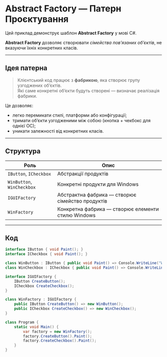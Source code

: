 # Abstract Factory — Патерн Проєктування

Цей приклад демонструє шаблон **Abstract Factory** у мові C#.

**Abstract Factory** дозволяє створювати *сімейства пов’язаних об’єктів*, не вказуючи їхніх конкретних класів.

---

## Ідея патерна

> Клієнтський код працює з **фабрикою**, яка створює групу узгоджених об’єктів.  
> Які саме конкретні об’єкти будуть створені — визначає реалізація фабрики.

Це дозволяє:
- легко перемикати стилі, платформи або конфігурації;
- тримати об’єкти узгодженими між собою (кнопка + чекбокс для однієї ОС);
- уникати залежності від конкретних класів.

---

## Структура

| Роль | Опис |
|------|------|
| `IButton`, `ICheckbox` | Абстракції продуктів |
| `WinButton`, `WinCheckbox` | Конкретні продукти для Windows |
| `IGUIFactory` | Абстрактна фабрика — створює сімейство продуктів |
| `WinFactory` | Конкретна фабрика — створює елементи стилю Windows |

---

## Код

```csharp
interface IButton { void Paint(); }
interface ICheckbox { void Paint(); }

class WinButton : IButton { public void Paint() => Console.WriteLine("Windows Button"); }
class WinCheckbox : ICheckbox { public void Paint() => Console.WriteLine("Windows Checkbox"); }

interface IGUIFactory {
    IButton CreateButton();
    ICheckbox CreateCheckbox();
}

class WinFactory : IGUIFactory {
    public IButton CreateButton() => new WinButton();
    public ICheckbox CreateCheckbox() => new WinCheckbox();
}

class Program {
    static void Main() {
        var factory = new WinFactory();
        factory.CreateButton().Paint();
        factory.CreateCheckbox().Paint();
    }
}


